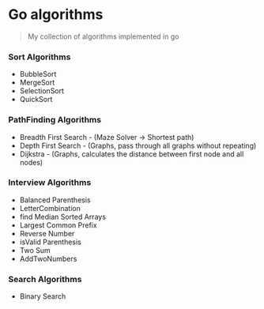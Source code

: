 # Go algorithms
> My collection of algorithms implemented in go

### Sort Algorithms

* BubbleSort
* MergeSort
* SelectionSort
* QuickSort

### PathFinding Algorithms

* Breadth First Search - (Maze Solver -> Shortest path)
* Depth First Search - (Graphs, pass through all graphs without repeating)
* Dijkstra - (Graphs, calculates the distance between first node and all nodes)

### Interview Algorithms

* Balanced Parenthesis
* LetterCombination 
* find Median Sorted Arrays
* Largest Common Prefix
* Reverse Number
* isValid Parenthesis
* Two Sum
* AddTwoNumbers

### Search Algorithms

* Binary Search
